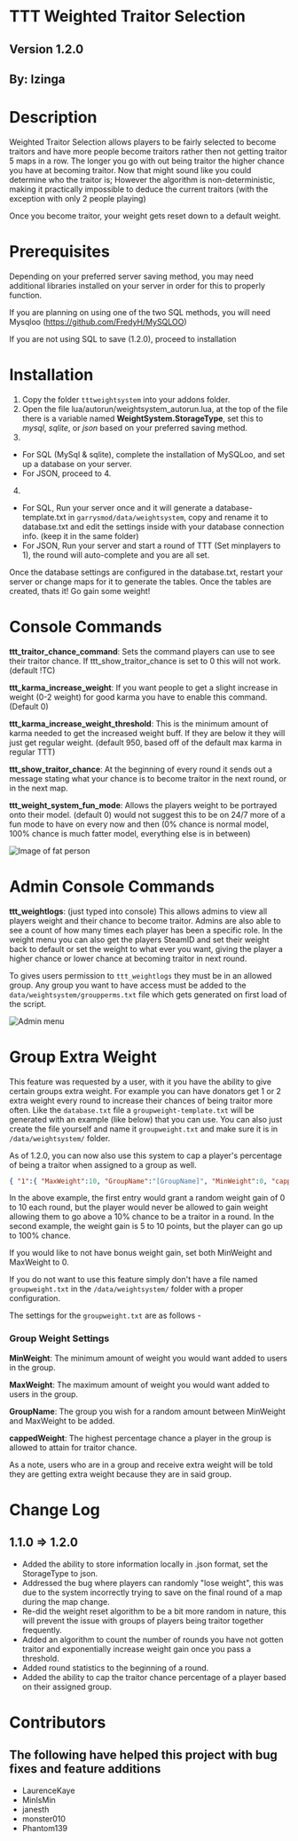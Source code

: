# TTT Weighted Traitor Selection
## Version 1.2.0
## By: Izinga

# Description

Weighted Traitor Selection allows players to be fairly selected to become traitors and have more people become traitors rather then not getting traitor 5 maps in a row. The longer you go with out being traitor the higher chance you have at becoming traitor. Now that might sound like you could determine who the traitor is; However the algorithm is non-deterministic, making it practically impossible to deduce the current traitors (with the exception with only 2 people playing)

Once you become traitor, your weight gets reset down to a default weight.

# Prerequisites

Depending on your preferred server saving method, you may need additional libraries installed on your server in order for this to properly function. 

If you are planning on using one of the two SQL methods, you will need Mysqloo (https://github.com/FredyH/MySQLOO)

If you are not using SQL to save (1.2.0), proceed to installation

# Installation
1. Copy the folder `tttweightsystem` into your addons folder.
2. Open the file lua/autorun/weightsystem_autorun.lua, at the top of the file there is a variable named **WeightSystem.StorageType**, set this to *mysql*, *sqlite*, or *json* based on your preferred saving method.
3.
  -  For SQL (MySql & sqlite), complete the installation of MySQLoo, and set up a database on your server.
  -  For JSON, proceed to 4.
4. 
  - For SQL, Run your server once and it will generate a database-template.txt in `garrysmod/data/weightsystem`, copy and rename it to database.txt and edit the settings inside with your database connection info. (keep it in the same folder)
  - For JSON, Run your server and start a round of TTT (Set minplayers to 1), the round will auto-complete and you are all set.

Once the database settings are configured in the database.txt, restart your server or change maps for it to generate the tables. Once the tables are created, thats it! Go gain some weight!

# Console Commands

**ttt_traitor_chance_command**: Sets the command players can use to see their traitor chance. If ttt_show_traitor_chance is set to 0 this will not work. (default !TC)

**ttt_karma_increase_weight**: If you want people to get a slight increase in weight (0-2 weight) for good karma you have to enable this command. (Default 0)

**ttt_karma_increase_weight_threshold**: This is the minimum amount of karma needed to get the increased weight buff. If they are below it they will just get regular weight. (default 950, based off of the default max karma in regular TTT)

**ttt_show_traitor_chance**: At the beginning of every round it sends out a message stating what your chance is to become traitor in the next round, or in the next map.

**ttt_weight_system_fun_mode**: Allows the players weight to be portrayed onto their model. (default 0) would not suggest this to be on 24/7 more of a fun mode to have on every now and then (0% chance is normal model, 100% chance is much fatter model, everything else is in between) 

![Image of fat person](http://puu.sh/ignmA/0ed089cde9.jpg)

# Admin Console Commands
**ttt_weightlogs**: (just typed into console) This allows admins to view all players weight and their chance to become traitor. Admins are also able to see a count of how many times each player has been a specific role. In the weight menu you can also get the players SteamID and set their weight back to default or set the weight to what ever you want, giving the player a higher chance or lower chance at becoming traitor in next round.

To gives users permission to `ttt_weightlogs` they must be in an allowed group. Any group you want to have access must be added to the `data/weightsystem/groupperms.txt` file which gets generated on first load of the script.

![Admin menu](https://puu.sh/wxU0C/64f9a81d20.png)

# Group Extra Weight
This feature was requested by a user, with it you have the ability to give certain groups extra weight. For example you can have donators get 1 or 2 extra weight every round to increase their chances of being traitor more often. Like the `database.txt` file a `groupweight-template.txt` will be generated with an example (like below) that you can use. You can also just create the file yourself and name it `groupweight.txt` and make sure it is in `/data/weightsystem/` folder.

As of 1.2.0, you can now also use this system to cap a player's percentage of being a traitor when assigned to a group as well.

```json
{ "1":{ "MaxWeight":10, "GroupName":"[GroupName]", "MinWeight":0, "cappedWeight":10 }, "2":{ "MaxWeight":10, "GroupName":"[AnotherGroupName]", "MinWeight":5, "cappedWeight": 100 } }
```

In the above example, the first entry would grant a random weight gain of 0 to 10 each round, but the player would never be allowed to gain weight allowing them to go above a 10% chance to be a traitor in a round. In the second example, the weight gain is 5 to 10 points, but the player can go up to 100% chance.

If you would like to not have bonus weight gain, set both MinWeight and MaxWeight to 0.

If you do not want to use this feature simply don't have a file named `groupweight.txt` in the `/data/weightsystem/` folder with a proper configuration.

The settings for the `groupweight.txt` are as follows -
### Group Weight Settings
**MinWeight**: The minimum amount of weight you would want added to users in the group.

**MaxWeight**: The maximum amount of weight you would want added to users in the group.

**GroupName**: The group you wish for a random amount between MinWeight and MaxWeight to be added.

**cappedWeight**: The highest percentage chance a player in the group is allowed to attain for traitor chance.

As a note, users who are in a group and receive extra weight will be told they are getting extra weight because they are in said group.

# Change Log

## 1.1.0 => 1.2.0

  * Added the ability to store information locally in .json format, set the StorageType to json.
  * Addressed the bug where players can randomly "lose weight", this was due to the system incorrectly trying to save on the final round of a map during the map change.
  * Re-did the weight reset algorithm to be a bit more random in nature, this will prevent the issue with groups of players being traitor together frequently.
  * Added an algorithm to count the number of rounds you have not gotten traitor and exponentially increase weight gain once you pass a threshold.
  * Added round statistics to the beginning of a round.
  * Added the ability to cap the traitor chance percentage of a player based on their assigned group.
  
# Contributors

## The following have helped this project with bug fixes and feature additions

  * LaurenceKaye
  * MinIsMin
  * janesth
  * monster010
  * Phantom139